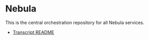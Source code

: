 # Nebula

This is the central orchestration repository for all Nebula services.

- [Transcript README](./src/nebula/transcript/README.md)
